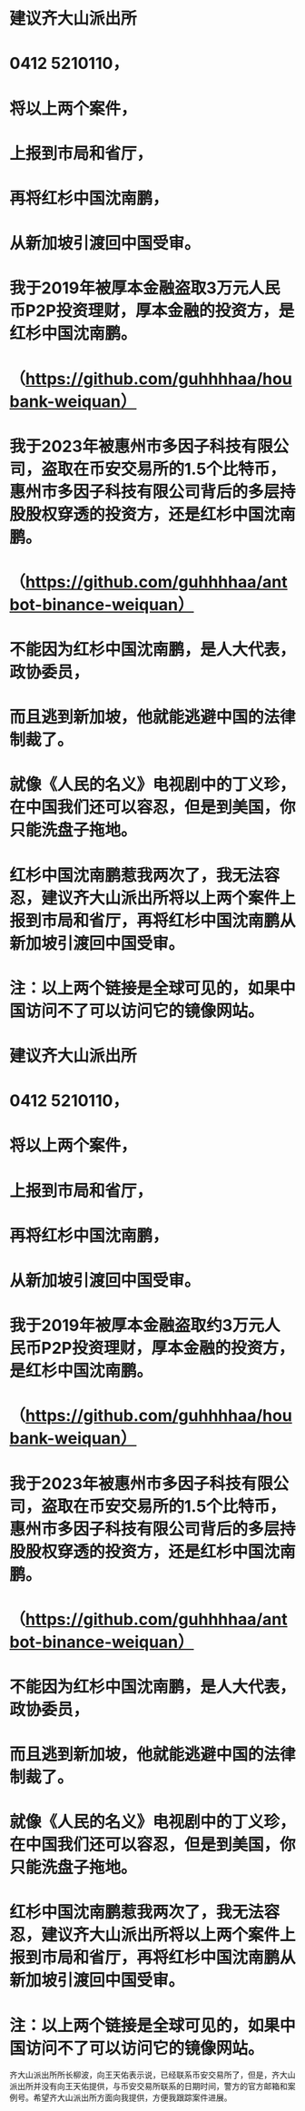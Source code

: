 # 建议齐大山派出所 

# 0412 5210110，

# 将以上两个案件，

# 上报到市局和省厅，

# 再将红杉中国沈南鹏，

# 从新加坡引渡回中国受审。

# 我于2019年被厚本金融盗取3万元人民币P2P投资理财，厚本金融的投资方，是红杉中国沈南鹏。
# （https://github.com/guhhhhaa/houbank-weiquan）

# 我于2023年被惠州市多因子科技有限公司，盗取在币安交易所的1.5个比特币，惠州市多因子科技有限公司背后的多层持股股权穿透的投资方，还是红杉中国沈南鹏。
# （https://github.com/guhhhhaa/antbot-binance-weiquan）

# 不能因为红杉中国沈南鹏，是人大代表，政协委员，

# 而且逃到新加坡，他就能逃避中国的法律制裁了。

# 就像《人民的名义》电视剧中的丁义珍，在中国我们还可以容忍，但是到美国，你只能洗盘子拖地。

# 红杉中国沈南鹏惹我两次了，我无法容忍，建议齐大山派出所将以上两个案件上报到市局和省厅，再将红杉中国沈南鹏从新加坡引渡回中国受审。

# 注：以上两个链接是全球可见的，如果中国访问不了可以访问它的镜像网站。



# 建议齐大山派出所 

# 0412 5210110，

# 将以上两个案件，

# 上报到市局和省厅，

# 再将红杉中国沈南鹏，

# 从新加坡引渡回中国受审。

# 我于2019年被厚本金融盗取约3万元人民币P2P投资理财，厚本金融的投资方，是红杉中国沈南鹏。

# （https://github.com/guhhhhaa/houbank-weiquan）

# 我于2023年被惠州市多因子科技有限公司，盗取在币安交易所的1.5个比特币，惠州市多因子科技有限公司背后的多层持股股权穿透的投资方，还是红杉中国沈南鹏。

# （https://github.com/guhhhhaa/antbot-binance-weiquan）

# 不能因为红杉中国沈南鹏，是人大代表，政协委员，

# 而且逃到新加坡，他就能逃避中国的法律制裁了。

# 就像《人民的名义》电视剧中的丁义珍，在中国我们还可以容忍，但是到美国，你只能洗盘子拖地。

# 红杉中国沈南鹏惹我两次了，我无法容忍，建议齐大山派出所将以上两个案件上报到市局和省厅，再将红杉中国沈南鹏从新加坡引渡回中国受审。

# 注：以上两个链接是全球可见的，如果中国访问不了可以访问它的镜像网站。

齐大山派出所所长柳波，向王天佑表示说，已经联系币安交易所了，但是，齐大山派出所并没有向王天佑提供，与币安交易所联系的日期时间，警方的官方邮箱和案例号。希望齐大山派出所方面向我提供，方便我跟踪案件进展。